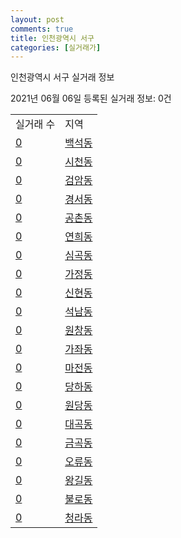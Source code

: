 ```yaml
---
layout: post
comments: true
title: 인천광역시 서구
categories: [실거래가]
---
```


인천광역시 서구 실거래 정보

2021년 06월 06일 등록된 실거래 정보: 0건


<table>
  <tr>
    <td>실거래 수</td>
    <td>지역</td>
  </tr>

  
  <tr>
    <td><a href="2826010100.html">0</a></td>
    <td><a href="2826010100.html">백석동</a></td>
  </tr>
    

  <tr>
    <td><a href="2826010200.html">0</a></td>
    <td><a href="2826010200.html">시천동</a></td>
  </tr>
    

  <tr>
    <td><a href="2826010300.html">0</a></td>
    <td><a href="2826010300.html">검암동</a></td>
  </tr>
    

  <tr>
    <td><a href="2826010400.html">0</a></td>
    <td><a href="2826010400.html">경서동</a></td>
  </tr>
    

  <tr>
    <td><a href="2826010500.html">0</a></td>
    <td><a href="2826010500.html">공촌동</a></td>
  </tr>
    

  <tr>
    <td><a href="2826010600.html">0</a></td>
    <td><a href="2826010600.html">연희동</a></td>
  </tr>
    

  <tr>
    <td><a href="2826010700.html">0</a></td>
    <td><a href="2826010700.html">심곡동</a></td>
  </tr>
    

  <tr>
    <td><a href="2826010800.html">0</a></td>
    <td><a href="2826010800.html">가정동</a></td>
  </tr>
    

  <tr>
    <td><a href="2826010900.html">0</a></td>
    <td><a href="2826010900.html">신현동</a></td>
  </tr>
    

  <tr>
    <td><a href="2826011000.html">0</a></td>
    <td><a href="2826011000.html">석남동</a></td>
  </tr>
    

  <tr>
    <td><a href="2826011100.html">0</a></td>
    <td><a href="2826011100.html">원창동</a></td>
  </tr>
    

  <tr>
    <td><a href="2826011200.html">0</a></td>
    <td><a href="2826011200.html">가좌동</a></td>
  </tr>
    

  <tr>
    <td><a href="2826011300.html">0</a></td>
    <td><a href="2826011300.html">마전동</a></td>
  </tr>
    

  <tr>
    <td><a href="2826011400.html">0</a></td>
    <td><a href="2826011400.html">당하동</a></td>
  </tr>
    

  <tr>
    <td><a href="2826011500.html">0</a></td>
    <td><a href="2826011500.html">원당동</a></td>
  </tr>
    

  <tr>
    <td><a href="2826011700.html">0</a></td>
    <td><a href="2826011700.html">대곡동</a></td>
  </tr>
    

  <tr>
    <td><a href="2826011800.html">0</a></td>
    <td><a href="2826011800.html">금곡동</a></td>
  </tr>
    

  <tr>
    <td><a href="2826011900.html">0</a></td>
    <td><a href="2826011900.html">오류동</a></td>
  </tr>
    

  <tr>
    <td><a href="2826012000.html">0</a></td>
    <td><a href="2826012000.html">왕길동</a></td>
  </tr>
    

  <tr>
    <td><a href="2826012100.html">0</a></td>
    <td><a href="2826012100.html">불로동</a></td>
  </tr>
    

  <tr>
    <td><a href="2826012200.html">0</a></td>
    <td><a href="2826012200.html">청라동</a></td>
  </tr>
    


</table>
    